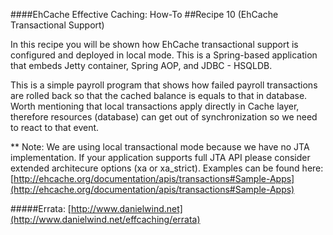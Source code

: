 ####EhCache Effective Caching: How-To
##Recipe 10 (EhCache Transactional Support)

In this recipe you will be shown how EhCache transactional support is configured and deployed in local mode. This is a Spring-based application that embeds Jetty container, Spring AOP, and JDBC - HSQLDB.

This is a simple payroll program that shows how failed payroll transactions are rolled back so that the cached balance is equals to that in database. Worth mentioning that local transactions apply directly in Cache layer, therefore resources (database) can get out of synchronization so we need to react to that event.        

** Note: We are using local transactional mode because we have no JTA implementation. If your application supports full JTA API please consider extended architecure options (xa or xa_strict). Examples can be found here:
[http://ehcache.org/documentation/apis/transactions#Sample-Apps](http://ehcache.org/documentation/apis/transactions#Sample-Apps) 

#####Errata: [http://www.danielwind.net](http://www.danielwind.net/effcaching/errata)

